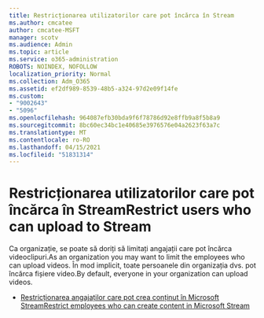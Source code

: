 ```yaml
---
title: Restricționarea utilizatorilor care pot încărca în Stream
ms.author: cmcatee
author: cmcatee-MSFT
manager: scotv
ms.audience: Admin
ms.topic: article
ms.service: o365-administration
ROBOTS: NOINDEX, NOFOLLOW
localization_priority: Normal
ms.collection: Adm_O365
ms.assetid: ef2df989-8539-48b5-a324-97d2e09f14fe
ms.custom:
- "9002643"
- "5096"
ms.openlocfilehash: 964087efb30bda9f6f78786d92e8ffb9a8f5b8a9
ms.sourcegitcommit: 8bc60ec34bc1e40685e3976576e04a2623f63a7c
ms.translationtype: MT
ms.contentlocale: ro-RO
ms.lasthandoff: 04/15/2021
ms.locfileid: "51831314"
---
```

# <a name="restrict-users-who-can-upload-to-stream"></a><span data-ttu-id="0c2c3-102">Restricționarea utilizatorilor care pot încărca în Stream</span><span class="sxs-lookup"><span data-stu-id="0c2c3-102">Restrict users who can upload to Stream</span></span>

<span data-ttu-id="0c2c3-103">Ca organizație, se poate să doriți să limitați angajații care pot încărca videoclipuri.</span><span class="sxs-lookup"><span data-stu-id="0c2c3-103">As an organization you may want to limit the employees who can upload videos.</span></span> <span data-ttu-id="0c2c3-104">În mod implicit, toate persoanele din organizația dvs. pot încărca fișiere video.</span><span class="sxs-lookup"><span data-stu-id="0c2c3-104">By default, everyone in your organization can upload videos.</span></span>

- [<span data-ttu-id="0c2c3-105">Restricționarea angajaților care pot crea conținut în Microsoft Stream</span><span class="sxs-lookup"><span data-stu-id="0c2c3-105">Restrict employees who can create content in Microsoft Stream</span></span>](https://docs.microsoft.com/stream/restrict-uploaders)
